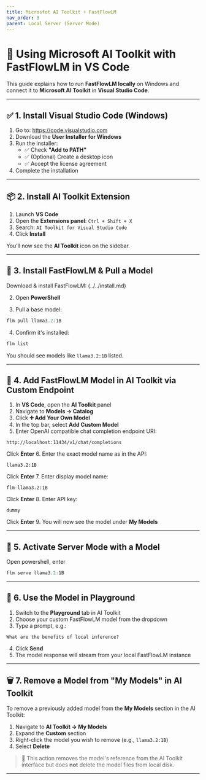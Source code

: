 ```yaml
---
title: Microsfot AI Toolkit + FastFlowLM
nav_order: 3
parent: Local Server (Server Mode)
---
```


# 🧠 Using Microsoft AI Toolkit with FastFlowLM in VS Code

This guide explains how to run **FastFlowLM locally** on Windows and connect it to **Microsoft AI Toolkit** in **Visual Studio Code**.

---

## ✅ 1. Install Visual Studio Code (Windows)

1. Go to: https://code.visualstudio.com  
2. Download the **User Installer for Windows**  
3. Run the installer:
   - ✅ Check **"Add to PATH"**
   - ✅ (Optional) Create a desktop icon
   - ✅ Accept the license agreement  
4. Complete the installation

---

## 📦 2. Install AI Toolkit Extension

1. Launch **VS Code**
2. Open the **Extensions panel**: `Ctrl + Shift + X`
3. Search: `AI Toolkit for Visual Studio Code`
4. Click **Install**

You’ll now see the **AI Toolkit** icon on the sidebar.

---

## 🧠 3. Install FastFlowLM & Pull a Model

Download & install FastFlowLM: (../../install.md)

2. Open **PowerShell**

3. Pull a base model:

```powershell
flm pull llama3.2:1B
```

4. Confirm it's installed:

```powershell
flm list
```

You should see models like `llama3.2:1B` listed.

---

## 🧩 4. Add FastFlowLM Model in AI Toolkit via Custom Endpoint

1. In **VS Code**, open the **AI Toolkit** panel  
2. Navigate to **Models → Catalog**  
3. Click **➕ Add Your Own Model**  
4. In the top bar, select **Add Custom Model**
5. Enter OpenAI compatible chat completion endpoint URI:
```
http://localhost:11434/v1/chat/completions
```
Click **Enter**
6. Enter the exact model name as in the API:
```
llama3.2:1B
```
Click **Enter**
7. Enter display model name:
```
flm-llama3.2:1B
```
Click **Enter**
8. Enter API key:
```
dummy
```
Click **Enter**
9. You will now see the model under **My Models**

---

## 📡 5. Activate Server Mode with a Model

Open powershell, enter

```powershell
flm serve llama3.2:1B
```

---

## 💬 6. Use the Model in Playground

1. Switch to the **Playground** tab in AI Toolkit  
2. Choose your custom FastFlowLM model from the dropdown  
3. Type a prompt, e.g.:

```
What are the benefits of local inference?
```

4. Click **Send**
5. The model response will stream from your local FastFlowLM instance

---

## 🗑️ 7. Remove a Model from "My Models" in AI Toolkit

To remove a previously added model from the **My Models** section in the AI Toolkit:

1. Navigate to **AI Toolkit → My Models**
2. Expand the **Custom** section
3. Right-click the model you wish to remove (e.g., `llama3.2:1B`)
4. Select **Delete**

> 🧹 This action removes the model's reference from the AI Toolkit interface but does **not** delete the model files from local disk.

---